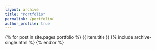 ```yaml
---
layout: archive
title: "Portfolio"
permalink: /portfolio/
author_profile: true
---
```




{% for post in site.pages.portfolio %}
  {{ item.title }}
  {% include archive-single.html %}
{% endfor %}
